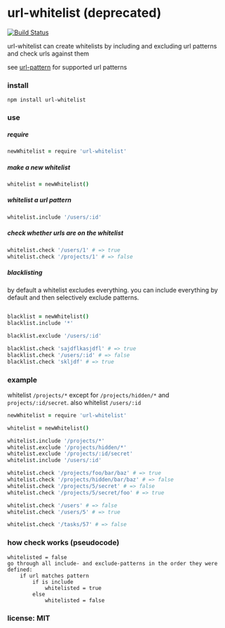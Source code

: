 # url-whitelist (deprecated)

[![Build Status](https://travis-ci.org/snd/url-whitelist.png)](https://travis-ci.org/snd/url-whitelist)

url-whitelist can create whitelists by including and excluding url patterns and check urls against them

see [url-pattern](https://github.com/snd/url-pattern) for supported url patterns

### install

```
npm install url-whitelist
```

### use

##### require

```coffeescript
newWhitelist = require 'url-whitelist'
```

##### make a new whitelist

```coffeescript
whitelist = newWhitelist()
```

##### whitelist a url pattern

```coffeescript
whitelist.include '/users/:id'
```

##### check whether urls are on the whitelist

```coffeescript
whitelist.check '/users/1' # => true
whitelist.check '/projects/1' # => false
```

##### blacklisting

by default a whitelist excludes everything.
you can include everything by default and then selectively exclude patterns.

```coffeescript

blacklist = newWhitelist()
blacklist.include '*'

blacklist.exclude '/users/:id'

blacklist.check 'sajdflkasjdfl' # => true
blacklist.check '/users/:id' # => false
blacklist.check 'skljdf' # => true
```

### example

whitelist `/projects/*` except for `/projects/hidden/*` and `projects/:id/secret`.
also whitelist `/users/:id`

```coffeescript
newWhitelist = require 'url-whitelist'

whitelist = newWhitelist()

whitelist.include '/projects/*'
whitelist.exclude '/projects/hidden/*'
whitelist.exclude '/projects/:id/secret'
whitelist.include '/users/:id'

whitelist.check '/projects/foo/bar/baz' # => true
whitelist.check '/projects/hidden/bar/baz' # => false
whitelist.check '/projects/5/secret' # => false
whitelist.check '/projects/5/secret/foo' # => true

whitelist.check '/users' # => false
whitelist.check '/users/5' # => true

whitelist.check '/tasks/57' # => false
```

### how check works (pseudocode)

```
whitelisted = false
go through all include- and exclude-patterns in the order they were defined:
    if url matches pattern
        if is include
            whitelisted = true
        else
            whitelisted = false
```

### license: MIT

